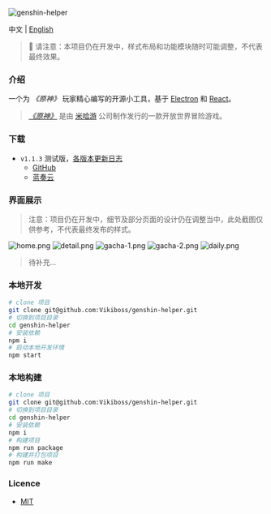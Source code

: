 ![genshin-helper](https://socialify.git.ci/Vikiboss/genshin-helper/image?description=1&font=Source%20Code%20Pro&forks=1&issues=1&language=1&logo=https%3A%2F%2Fgithub.com%2FVikiboss%2Fgenshin-helper%2Fblob%2Fmain%2Fsrc%2Fassets%2Ficon.png%3Fraw%3Dtrue&owner=1&pattern=Circuit%20Board&pulls=1&stargazers=1&theme=Light)

中文 | [English](README-en.md)

> 🚧 请注意：本项目仍在开发中，样式布局和功能模块随时可能调整，不代表最终效果。

### 介绍

一个为 _《原神》_ 玩家精心编写的开源小工具，基于 [Electron](https://www.electronjs.org/) 和 [React](https://reactjs.org/)。

> [_《原神》_](https://ys.mihoyo.com/) 是由 [米哈游](https://www.mihoyo.com/) 公司制作发行的一款开放世界冒险游戏。

### 下载

- `v1.1.3` 测试版，[各版本更新日志](https://github.com/Vikiboss/genshin-helper/releases)
  - [GitHub](https://github.com/Vikiboss/genshin-helper/releases/download/1.1.3/genshin-helper-win32-x64-1.1.3.zip)
  - [蓝奏云](https://viki.lanzout.com/i687i0dd32da)

### 界面展示

> 注意：项目仍在开发中，细节及部分页面的设计仍在调整当中，此处截图仅供参考，不代表最终发布的样式。

![home.png](https://s2.loli.net/2022/10/07/OAjsXDKyGJIVe7C.png)
![detail.png](https://s2.loli.net/2022/10/07/ahJ6eKdbXfVLWUy.png)
![gacha-1.png](https://s2.loli.net/2022/10/07/5o1a2QNJvH6ZiTF.png)
![gacha-2.png](https://s2.loli.net/2022/10/07/9QSqfOYmZKTH7MC.png)
![daily.png](https://s2.loli.net/2022/10/07/UWzSKCvt2NHQ59e.png)

> 待补充...

### 本地开发

```bash
# clone 项目
git clone git@github.com:Vikiboss/genshin-helper.git
# 切换到项目目录
cd genshin-helper
# 安装依赖
npm i
# 启动本地开发环境
npm start
```

### 本地构建

```bash
# clone 项目
git clone git@github.com:Vikiboss/genshin-helper.git
# 切换到项目目录
cd genshin-helper
# 安装依赖
npm i
# 构建项目
npm run package
# 构建并打包项目
npm run make
```

### Licence

- [MIT](LICENCE)
